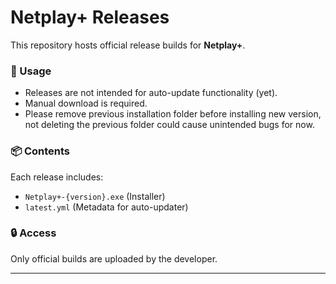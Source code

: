 # Netplay+ Releases

This repository hosts official release builds for **Netplay+**.


### 🚀 Usage
- Releases are not intended for auto-update functionality (yet).
- Manual download is required.
- Please remove previous installation folder before installing new version, not deleting the previous folder could cause unintended bugs for now.

### 📦 Contents
Each release includes:
- `Netplay+-{version}.exe` (Installer)
- `latest.yml` (Metadata for auto-updater)

### 🔒 Access
Only official builds are uploaded by the developer.

---

